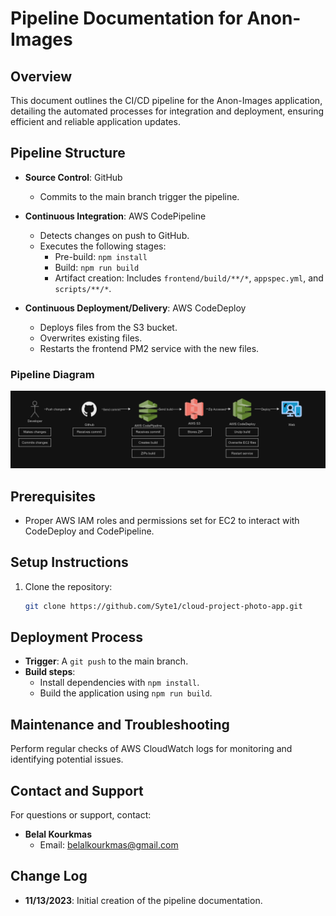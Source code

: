 # Pipeline Documentation for Anon-Images

## Overview
This document outlines the CI/CD pipeline for the Anon-Images application, detailing the automated processes for integration and deployment, ensuring efficient and reliable application updates.

## Pipeline Structure

- **Source Control**: GitHub
  - Commits to the main branch trigger the pipeline.

- **Continuous Integration**: AWS CodePipeline
  - Detects changes on push to GitHub.
  - Executes the following stages:
    - Pre-build: `npm install`
    - Build: `npm run build`
    - Artifact creation: Includes `frontend/build/**/*`, `appspec.yml`, and `scripts/**/*`.

- **Continuous Deployment/Delivery**: AWS CodeDeploy
  - Deploys files from the S3 bucket.
  - Overwrites existing files.
  - Restarts the frontend PM2 service with the new files.

### Pipeline Diagram
![Pipeline Diagram](pipeline.png)

## Prerequisites
- Proper AWS IAM roles and permissions set for EC2 to interact with CodeDeploy and CodePipeline.

## Setup Instructions
1. Clone the repository:
   ```sh
   git clone https://github.com/Syte1/cloud-project-photo-app.git
   ```
## Deployment Process
- **Trigger**: A `git push` to the main branch.
- **Build steps**:
  - Install dependencies with `npm install`.
  - Build the application using `npm run build`.

## Maintenance and Troubleshooting
Perform regular checks of AWS CloudWatch logs for monitoring and identifying potential issues.

## Contact and Support
For questions or support, contact:
- **Belal Kourkmas**
  - Email: [belalkourkmas@gmail.com](mailto:belalkourkmas@gmail.com)

## Change Log
- **11/13/2023**: Initial creation of the pipeline documentation.
